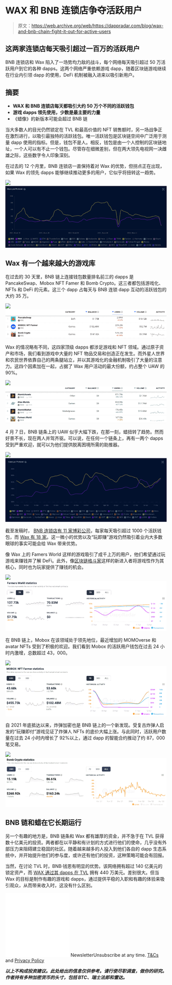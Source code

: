 # WAX 和 BNB 连锁店争夺活跃用户

> 原文：<https://web.archive.org/web/https://dappradar.com/blog/wax-and-bnb-chain-fight-it-out-for-active-users>

## 这两家连锁店每天吸引超过一百万的活跃用户

BNB 连锁店和 Wax 陷入了一场势均力敌的战斗，每个网络每天吸引超过 50 万活跃用户到它的各种 dapps。这两个网络严重依赖游戏 dapp，随着区块链游戏继续在行业内引领 dapp 的使用，DeFi 机制被融入进来以吸引新用户。

## 摘要

*   **WAX 和 BNB 连锁店每天都吸引大约 50 万个不同的活跃钱包**
*   **游戏 dapps 领先使用，少数是最主要的力量**
*   《蜡像》的新版本可能会超过 BNB 链

当大多数人的目光仍然锁定在 TVL 和最高价值的 NFT 销售额时，另一场战争正在激烈进行，以吸引最独特的活跃钱包。唯一活跃钱包是区块链空间中广泛用于测量 dapp 使用的指标。但是，钱包不是人。相反，钱包是由一个人控制的区块链地址，一个人可以有不止一个钱包。尽管存在细微差别，但在两大领先电视网一决雌雄之际，这些数字令人印象深刻。

在过去的 12 个月里，BNB 连锁店一直保持着对 Wax 的优势，但拐点正在出现，如果 Wax 的领先 dapps 能够继续推动更多的用户，它似乎将扭转这一趋势。

![](img/3e38ffa11e4f8007cac524d1696b14c5.png)![](img/e12624ba5826053f4155f25e343d127b.png)

## **Wax 有一个越来越大的游戏库**

在过去的 30 天里，BNB 链上连接钱包数量排名前三的 dapps 是 PancakeSwap、Mobox NFT Famer 和 Bomb Crypto。这三者都包括游戏化、NFTs 和 DeFi 的元素。这三个 dapp 占每天与 BNB 连锁 dapp 互动的活跃钱包的大约 35 万。

![](img/fb93982b08be40c5ece595704d22c5fc.png)![](img/13229e85076e3c27298956005b8ad16e.png)

Wax 的情况略有不同，这四家顶级 dapps 都涉足游戏和 NFT 领域。通过原子资产和市场，我们看到游戏中大量的 NFT 物品交易和创造正在发生。而外星人世界和农民世界依靠自己的两条腿站立，并以其游戏化的金融机制吸引了大量的注意力。这四个因素加在一起，占据了 Wax 用户活动的最大份额，约占整个 UAW 的 90%。

![](img/4b56a2f4570724c2453cf23f7d34df99.png)![](img/b9dc8be48dda4dfb631b6e9eb883911a.png)

4 月 7 日，BNB 链条上的 UAW 似乎大幅下跌，在那一刻，蜡扭转了趋势。然而好景不长，现在两人并驾齐驱。可以说，在任何一个链条上，再有一两个 dapps 受到严重欢迎，就可以为他们提供脱离困境所需的助推器。

![](img/069b8d59b04321480300504b7de90ec0.png)![](img/40b45a195fe73807425120a16af00d6f.png)

截至发稿时， [BNB 连锁店有 11 家博彩公司](https://web.archive.org/web/20221127143045/https://dappradar.com/rankings/protocol/binance-smart-chain/category/games)，每家每天吸引超过 1000 个活跃钱包，而 [Wax 有 18 家](https://web.archive.org/web/20221127143045/https://dappradar.com/rankings/protocol/wax/category/games)。这一微小的优势以及“玩即赚”游戏仍然吸引着业内大多数眼球的事实可能会给 Wax 带来优势。

像 Wax 上的 Famers World 这样的游戏吸引了成千上万的用户，他们希望通过玩游戏来赚钱并了解 DeFi。此外，像[区块链格斗家](https://web.archive.org/web/20221127143045/https://dappradar.com/wax/games/blockchain-brawlers)这样的新进入者将游戏性作为其核心，同时也为玩家提供了赚钱的机会。

![](img/ffb7037d1f164d081e4af5fe0f745d6d.png)![](img/c9dea1da014e4ee5f38ce0af3c2897a9.png)

在 BNB 链上，Mobox 在该领域处于领先地位，最近增加的 MOMOverse 和 avatar NFTs 受到了积极的欢迎。我们看到 Mobox 的活跃用户钱包在过去 24 小时内激增，总数超过 43，000。

![](img/c28e572db5d73dface6f37d523be54c2.png)![](img/7a7b49eff3934f0220e9d988b8dbf70c.png)

自 2021 年底抵达以来，炸弹加密也是 BNB 链上的一个新发现。受复古炸弹人启发的“玩赚即付”游戏见证了炸弹人 NFTs 的底价大幅上涨。与此同时，活跃用户数量在过去 24 小时内增长了 92%以上，通过 dapp 的智能合约推动了约 87，000 笔交易。

![](img/57f24bf76e4d48bf0e3a19ba4889266f.png)![](img/df06f7e8633209ba2b3679505361113e.png)

## BNB 链和蜡在它长期运行

另一个有趣的地方是，BNB 链条和 Wax 都有雄厚的资金，并不急于在 TVL 获得数十亿美元的投资。两者都在以平静和有计划的方式进行他们的使命，几乎没有外部压力来阻碍建立稳固的社区。随着越来越多的人投入到他们各自的 dapp 生态系统中，并开始提升他们的参与度，或许还有他们的投资，这种策略可能会有回报。

当然，在讨论 TVL 时，BNB·钱恩有明显的优势。该网络拥有超过 140 亿美元的锁定资产，而 [WAX 通过其 dapps 在 TVL](https://web.archive.org/web/20221127143045/https://defillama.com/chain/Wax) 拥有 440 万美元。差别很大。但当 Wax 的目标是制作有趣的游戏和 dapps，通过提供平稳的入职和有趣的体验来吸引观众，从而带来收入时，这没有什么区别。

![](img/6d5a4a2d609c56e1a5771717e54ba759.png) NewsletterUnsubscribe at any time. [T&Cs](https://web.archive.org/web/20221127143045/https://dappradar.com/terms) and [Privacy Policy](https://web.archive.org/web/20221127143045/https://dappradar.com/privacy-policy)

***以上不构成投资建议。此处给出的信息仅供参考。请行使尽职调查，做你的研究。作者持有多种加密货币的头寸，包括 BTC、瑞士法郎和雷达。***